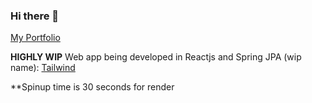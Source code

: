 ### Hi there 👋

[My Portfolio](https://portfolio-ruihuang.vercel.app/)

**HIGHLY WIP** Web app being developed in Reactjs and Spring JPA (wip name): [Tailwind](https://github.com/RuiQiHuang1832/RuiWebApp)

**Spinup time is 30 seconds for render

<!--
**RuiQiHuang1832/RuiQiHuang1832** is a ✨ _special_ ✨ repository because its `README.md` (this file) appears on your GitHub profile.

Here are some ideas to get you started:

- 🔭 I’m currently working on ...
- 🌱 I’m currently learning ...
- 👯 I’m looking to collaborate on ...
- 🤔 I’m looking for help with ...
- 💬 Ask me about ...
- 📫 How to reach me: ...
- 😄 Pronouns: ...
- ⚡ Fun fact: ...
-->
